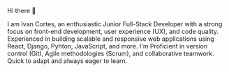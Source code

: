  Hi there 👋

I am Ivan Cortes, an enthusiastic Junior Full-Stack Developer with a strong focus on front-end development, 
user experience (UX), and code quality. Experienced in building scalable and responsive web applications using React, Django, Pyhton, JavaScript, and more.
I'm Proficient in version control (Git), Agile methodologies (Scrum), and collaborative teamwork. Quick to adapt and always eager to learn.
